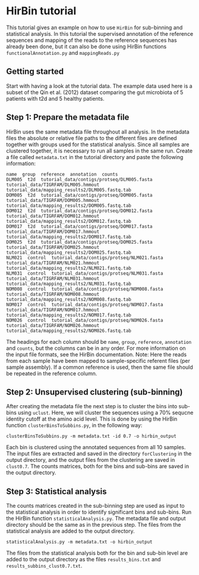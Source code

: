 HirBin tutorial
=======

This tutorial gives an example on how to use `HirBin` for sub-binning and statistical analysis. 
In this tutorial the supervised annotation of the reference sequences and mapping of the reads to the reference sequences has already been done, but it can also be done using HirBin functions `functionalAnnotation.py` and `mappingReads.py`

Getting started
----------------

Start with having a look at the tutorial data. The example data used here is a subset of the Qin et al. (2012) dataset comparing the gut microbiota of 5 patients with t2d and 5 healthy patients.


Step 1: Prepare the metadata file
----------------------------------

HirBin uses the same metadata file throughout all analysis. In the metadata files the absolute or relative file paths to the different files are defined together with groups used for the statistical analysis. Since all samples are clustered together, it is necessary to run all samples in the same run. Create a file called `metadata.txt` in the tutorial directory and paste the following information:

    name  group  reference  annotation  counts
    DLM005  t2d  tutorial_data/contigs/protseq/DLM005.fasta  tutorial_data/TIGRFAM/DLM005.hmmout  tutorial_data/mapping_results2/DLM005.fastq.tab
    DOM005  t2d  tutorial_data/contigs/protseq/DOM005.fasta  tutorial_data/TIGRFAM/DOM005.hmmout  tutorial_data/mapping_results2/DOM005.fastq.tab
    DOM012  t2d  tutorial_data/contigs/protseq/DOM012.fasta  tutorial_data/TIGRFAM/DOM012.hmmout  tutorial_data/mapping_results2/DOM012.fastq.tab
    DOM017  t2d  tutorial_data/contigs/protseq/DOM017.fasta  tutorial_data/TIGRFAM/DOM017.hmmout  tutorial_data/mapping_results2/DOM017.fastq.tab
    DOM025  t2d  tutorial_data/contigs/protseq/DOM025.fasta  tutorial_data/TIGRFAM/DOM025.hmmout  tutorial_data/mapping_results2/DOM025.fastq.tab
    NLM021  control  tutorial_data/contigs/protseq/NLM021.fasta  tutorial_data/TIGRFAM/NLM021.hmmout  tutorial_data/mapping_results2/NLM021.fastq.tab
    NLM031  control  tutorial_data/contigs/protseq/NLM031.fasta  tutorial_data/TIGRFAM/NLM031.hmmout  tutorial_data/mapping_results2/NLM031.fastq.tab
    NOM008  control  tutorial_data/contigs/protseq/NOM008.fasta  tutorial_data/TIGRFAM/NOM008.hmmout  tutorial_data/mapping_results2/NOM008.fastq.tab
    NOM017  control  tutorial_data/contigs/protseq/NOM017.fasta  tutorial_data/TIGRFAM/NOM017.hmmout  tutorial_data/mapping_results2/NOM017.fastq.tab
    NOM026  control  tutorial_data/contigs/protseq/NOM026.fasta  tutorial_data/TIGRFAM/NOM026.hmmout  tutorial_data/mapping_results2/NOM026.fastq.tab

The headings for each column should be `name`, `group`, `reference`, `annotation` and `counts`, but the columns can be in any order. For more information on the input file formats, see the HirBin documentation.
Note: Here the reads from each sample have been mapped to sample-specific referent files (per sample assembly). If a common reference is used, then the same file should be repeated in the reference column.

Step 2: Unsupervised clustering (sub-binning)
----------------------------------------------
After creating the metadata file the next step is to cluster the bins into sub-bins using `uclust`. Here, we will cluster the sequences using a 70% sequcne identity cutoff at the amino acid level. This is done by using the HirBin function `clusterBinsToSubbins.py`, in the following way:


    clusterBinsToSubbins.py -m metadata.txt -id 0.7 -o hirbin_output
    
Each bin is clustered using the annotated sequences from all 10 samples. The input files are extracted and saved in the directory `forClustering` in the output directory, and the output files from the clustering are saved in `clust0.7`.
The counts matrices, both for the bins and sub-bins are saved in the output directory.

Step 3: Statistical analysis
--------------------------------
The counts matrices created in the sub-binning step are used as input to the statistical analysis in order to identify significant bins and sub-bins.
Run the HirBin function `statisticalAnalysis.py`. The metadata file and output directory should be the same as in the previous step. The files from the statistical analysis are added to the output directory.

    statisticalAnalysis.py -m metadata.txt -o hirbin_output

The files from the statistical analysis both for the bin and sub-bin level are added to the output directory as the files `results_bins.txt` and `results_subbins_clust0.7.txt`.